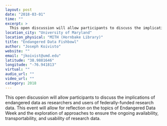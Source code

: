 ```yaml
---
layout: post
date: "2018-03-01"
time: ""
excerpt: >
  This open discussion will allow participants to discuss the implications of endangered data as researchers and users of federally-funded ...
location_city: "University of Maryland"
location_physical: "MITH (Hornbake Library)"
title: "Endangered Data Fishbowl"
author: "Joseph Koivisto"
website: ""
email: "jkoivist@umd.edu"
latitude: "38.9881646"
longitude: "-76.941813"
virtual: ""
audio_url: ""
video_url: ""
category: 2018
---
```


This open discussion will allow participants to discuss the implications of endangered data as researchers and users of federally-funded research data. This event will allow for reflection on the topics of Endangered Data Week and the exploration of approaches to ensure the ongoing availability, transportability, and usability of research data.
